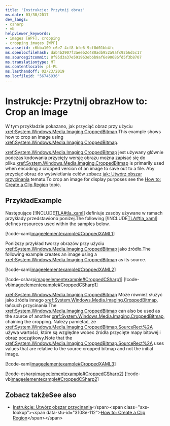 ```yaml
---
title: 'Instrukcje: Przytnij obraz'
ms.date: 03/30/2017
dev_langs:
- csharp
- vb
helpviewer_keywords:
- images [WPF], cropping
- cropping images [WPF]
ms.assetid: c6bba109-c6e7-4cf8-bfe6-9cf8d01bb4fc
ms.openlocfilehash: dab4b2907f3aeeb2c480adb952a9afc92b6d5c17
ms.sourcegitcommit: 8f95d3a37e591963ebbb9af6e90686fd5f3b8707
ms.translationtype: MT
ms.contentlocale: pl-PL
ms.lasthandoff: 02/23/2019
ms.locfileid: "56745936"
---
```

# <a name="how-to-crop-an-image"></a><span data-ttu-id="3108e-102">Instrukcje: Przytnij obraz</span><span class="sxs-lookup"><span data-stu-id="3108e-102">How to: Crop an Image</span></span>
<span data-ttu-id="3108e-103">W tym przykładzie pokazano, jak przyciąć obraz przy użyciu <xref:System.Windows.Media.Imaging.CroppedBitmap>.</span><span class="sxs-lookup"><span data-stu-id="3108e-103">This example shows how to crop an image using <xref:System.Windows.Media.Imaging.CroppedBitmap>.</span></span>  
  
 <span data-ttu-id="3108e-104"><xref:System.Windows.Media.Imaging.CroppedBitmap> jest używany głównie podczas kodowania przycięty wersję obrazu można zapisać się do pliku.</span><span class="sxs-lookup"><span data-stu-id="3108e-104"><xref:System.Windows.Media.Imaging.CroppedBitmap> is primarily used when encoding a cropped version of an image to save out to a file.</span></span> <span data-ttu-id="3108e-105">Aby przyciąć obraz do wyświetlania celów zobacz [jak: Utwórz obszar przycinania](https://docs.microsoft.com/previous-versions/dotnet/netframework-3.5/ms746710(v=vs.90)) tematu.</span><span class="sxs-lookup"><span data-stu-id="3108e-105">To crop an image for display purposes see the [How to: Create a Clip Region](https://docs.microsoft.com/previous-versions/dotnet/netframework-3.5/ms746710(v=vs.90)) topic.</span></span>  
  
## <a name="example"></a><span data-ttu-id="3108e-106">Przykład</span><span class="sxs-lookup"><span data-stu-id="3108e-106">Example</span></span>  
 <span data-ttu-id="3108e-107">Następujące [!INCLUDE[TLA#tla_xaml](../../../../includes/tlasharptla-xaml-md.md)] definiuje zasoby używane w ramach przykłady przedstawiono poniżej.</span><span class="sxs-lookup"><span data-stu-id="3108e-107">The following [!INCLUDE[TLA#tla_xaml](../../../../includes/tlasharptla-xaml-md.md)] defines resources used within the samples below.</span></span>  
  
 [!code-xaml[imageelementexample#CroppedXAML1](../../../../samples/snippets/csharp/VS_Snippets_Wpf/ImageElementExample/CSharp/CroppedImageExample.xaml#croppedxaml1)]  
  
 <span data-ttu-id="3108e-108">Poniższy przykład tworzy obrazów przy użyciu <xref:System.Windows.Media.Imaging.CroppedBitmap> jako źródło.</span><span class="sxs-lookup"><span data-stu-id="3108e-108">The following example creates an image using a <xref:System.Windows.Media.Imaging.CroppedBitmap> as its source.</span></span>  
  
 [!code-xaml[imageelementexample#CroppedXAML2](../../../../samples/snippets/csharp/VS_Snippets_Wpf/ImageElementExample/CSharp/CroppedImageExample.xaml#croppedxaml2)]  
  
 [!code-csharp[imageelementexample#CroppedCSharp1](../../../../samples/snippets/csharp/VS_Snippets_Wpf/ImageElementExample/CSharp/CroppedImageExample.xaml.cs#croppedcsharp1)]
 [!code-vb[imageelementexample#CroppedCSharp1](../../../../samples/snippets/visualbasic/VS_Snippets_Wpf/ImageElementExample/VB/CroppedImageExample.xaml.vb#croppedcsharp1)]  
  
 <span data-ttu-id="3108e-109"><xref:System.Windows.Media.Imaging.CroppedBitmap> Może również służyć jako źródła innego <xref:System.Windows.Media.Imaging.CroppedBitmap>, łańcuch przycinania.</span><span class="sxs-lookup"><span data-stu-id="3108e-109">The <xref:System.Windows.Media.Imaging.CroppedBitmap> can also be used as the source of another <xref:System.Windows.Media.Imaging.CroppedBitmap>, chaining the cropping.</span></span> <span data-ttu-id="3108e-110">Należy pamiętać, że <xref:System.Windows.Media.Imaging.CroppedBitmap.SourceRect%2A> używa wartości, które są względne wobec źródła przycięte mapy bitowej i obraz początkowy.</span><span class="sxs-lookup"><span data-stu-id="3108e-110">Note that the <xref:System.Windows.Media.Imaging.CroppedBitmap.SourceRect%2A> uses values that are relative to the source cropped bitmap and not the initial image.</span></span>  
  
 [!code-xaml[imageelementexample#CroppedXAML3](../../../../samples/snippets/csharp/VS_Snippets_Wpf/ImageElementExample/CSharp/CroppedImageExample.xaml#croppedxaml3)]  
  
 [!code-csharp[imageelementexample#CroppedCSharp2](../../../../samples/snippets/csharp/VS_Snippets_Wpf/ImageElementExample/CSharp/CroppedImageExample.xaml.cs#croppedcsharp2)]
 [!code-vb[imageelementexample#CroppedCSharp2](../../../../samples/snippets/visualbasic/VS_Snippets_Wpf/ImageElementExample/VB/CroppedImageExample.xaml.vb#croppedcsharp2)]  
  
## <a name="see-also"></a><span data-ttu-id="3108e-111">Zobacz także</span><span class="sxs-lookup"><span data-stu-id="3108e-111">See also</span></span>
- <span data-ttu-id="3108e-112">[Instrukcje: Utwórz obszar przycinania](https://docs.microsoft.com/previous-versions/dotnet/netframework-3.5/ms746710(v=vs.90))</span><span class="sxs-lookup"><span data-stu-id="3108e-112">[How to: Create a Clip Region](https://docs.microsoft.com/previous-versions/dotnet/netframework-3.5/ms746710(v=vs.90))</span></span>

